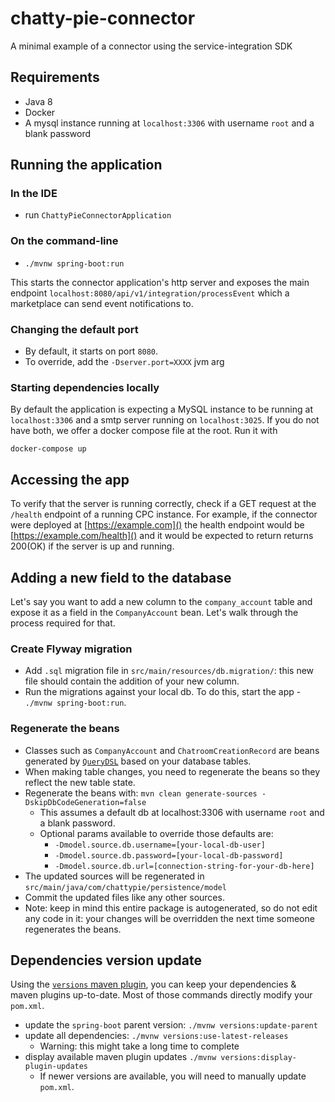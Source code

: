 # chatty-pie-connector

A minimal example of a connector using the service-integration SDK

## Requirements
* Java 8
* Docker
* A mysql instance running at `localhost:3306` with username `root` and a blank password

## Running the application
### In the IDE
* run `ChattyPieConnectorApplication`

### On the command-line
* `./mvnw spring-boot:run`

This starts the connector application's http server and exposes the main
endpoint `localhost:8080/api/v1/integration/processEvent` which a marketplace
can send event notifications to.

### Changing the default port
* By default, it starts on port `8080`.
* To override, add the `-Dserver.port=XXXX` jvm arg

### Starting dependencies locally
By default the application is expecting a MySQL instance to be running
at `localhost:3306` and a smtp server running on `localhost:3025`.
If you do not have both, we offer a docker compose file at the root. Run it with

    docker-compose up

## Accessing the app

To verify that the server is running correctly, check if a GET request at the `/health`
endpoint of a running CPC instance. For example, if the connector were deployed at [https://example.com]() the health 
endpoint would be [https://example.com/health]() and it would be expected to return returns 200(OK) if the server is
up and running.

## Adding a new field to the database
Let's say you want to add a new column to the `company_account` table and expose it as a field in the `CompanyAccount` bean.
Let's walk through the process required for that.

### Create Flyway migration
* Add `.sql` migration file in `src/main/resources/db.migration/`: this new file should contain the addition of your new column.
* Run the migrations against your local db. To do this, start the app - `./mvnw spring-boot:run`.

### Regenerate the beans
* Classes such as `CompanyAccount` and `ChatroomCreationRecord` are beans generated by [`QueryDSL`](http://www.querydsl.com/) based on your database tables.
* When making table changes, you need to regenerate the beans so they reflect the new table state.
* Regenerate the beans with: `mvn clean generate-sources -DskipDbCodeGeneration=false`
    * This assumes a default db at localhost:3306 with username `root` and a blank password.
    * Optional params available to override those defaults are:
        * `-Dmodel.source.db.username=[your-local-db-user]`
        * `-Dmodel.source.db.password=[your-local-db-password]`
        * `-Dmodel.source.db.url=[connection-string-for-your-db-here]`
* The updated sources will be regenerated in `src/main/java/com/chattypie/persistence/model`
* Commit the updated files like any other sources.
* Note: keep in mind this entire package is autogenerated, so do not edit any code in it: your changes will be overridden the next time someone regenerates the beans.

## Dependencies version update
Using the [`versions` maven plugin](http://www.mojohaus.org/versions-maven-plugin/), you can keep
your dependencies & maven plugins up-to-date. Most of those commands directly modify your `pom.xml`.
* update the `spring-boot` parent version: `./mvnw versions:update-parent`
* update all dependencies: `./mvnw versions:use-latest-releases`
    * Warning: this might take a long time to complete
* display available maven plugin updates `./mvnw versions:display-plugin-updates`
    * If newer versions are available, you will need to manually update `pom.xml`.
